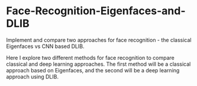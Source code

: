 # Face-Recognition-Eigenfaces-and-DLIB
 Implement and compare two approaches for face recognition - the classical Eigenfaces vs CNN based DLIB.


Here I explore two different methods for face recognition to compare classical and deep learning approaches. The first method will be a classical approach based on Eigenfaces, and the second will be a deep learning approach using DLIB.
